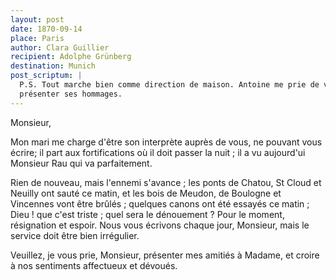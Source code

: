 ```yaml
---
layout: post
date: 1870-09-14
place: Paris
author: Clara Guillier
recipient: Adolphe Grünberg
destination: Munich
post_scriptum: |
  P.S. Tout marche bien comme direction de maison. Antoine me prie de vous
  présenter ses hommages.
---
```



Monsieur,

Mon mari me charge d'être son interprète auprès de vous, ne pouvant vous écrire;
il part aux fortifications où il doit passer la nuit ; il a vu aujourd'ui
Monsieur Rau qui va parfaitement.

Rien de nouveau, mais l'ennemi s'avance ; les ponts de Chatou, St Cloud et
Neuilly ont sauté ce matin, et les bois de Meudon, de Boulogne et Vincennes
vont être brûlés ; quelques canons ont été essayés ce matin ; Dieu ! que c'est
triste ; quel sera le dénouement ? Pour le moment, résignation et espoir. Nous
vous écrivons chaque jour, Monsieur, mais le service doit être bien irrégulier.

Veuillez, je vous prie, Monsieur, présenter mes amitiés à Madame, et croire
à nos sentiments affectueux et dévoués.

